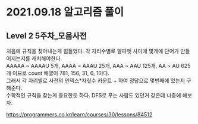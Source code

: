 # 2021.09.18 알고리즘 풀이

## Level 2 5주차\_모음사전

처음에 규칙을 찾아내는게 힘들었다. 각 자리수별로 알파벳 사이에 몇개에 단어가 만들어지는지를 캐치해야한다.\
AAAAA ~ AAAAU 5개, AAAA ~ AAAU 25개, AAA ~ AAU 125개, AA ~ AU 625개 이므로 count 배열이 781, 156, 31, 6, 1이다.\
그래서 각 자리별로 사전의 인덱스\*자릿수 카운트 + 하여 정답으로 몇번째에 있는지 구해준다.\
수학적인 규칙을 찾는게 중요한듯 하다. DFS로 푸는 사람도 있던거 같은데 나중에 해보자.

https://programmers.co.kr/learn/courses/30/lessons/84512
